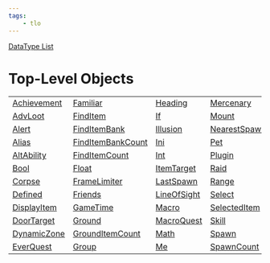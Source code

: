 ```yaml
---
tags:
    - tlo
---
```

[DataType List](../data-types/datatype-list.md)
# Top-Level Objects
|   |   |   |   |   |
| :--- | :--- | :--- | :--- | :--- |
| [Achievement](../tlo-achievement) | [Familiar](../tlo-familiar ) | [Heading](../tlo-heading ) | [Mercenary](../tlo-mercenary ) | [Spell](../tlo-spell ) |
| [AdvLoot](../tlo-advloot ) | [FindItem](../tlo-finditem ) | [If](../tlo-if ) | [Mount](../tlo-mount ) | [Switch](../tlo-switch ) |
| [Alert](../tlo-alert ) | [FindItemBank](../tlo-finditembank ) | [Illusion](../tlo-illusion ) | [NearestSpawn](../tlo-nearestspawn ) | [Target](../tlo-target ) |
| [Alias](../tlo-alias ) | [FindItemBankCount](../tlo-finditembankcount ) | [Ini](../tlo-ini ) | [Pet](../tlo-pet ) | [Task](../tlo-task ) |
| [AltAbility](../tlo-altability ) | [FindItemCount](../tlo-finditemcount ) | [Int](../tlo-int ) | [Plugin](../tlo-plugin ) | [Time](../tlo-time ) | 
| [Bool](../tlo-bool ) | [Float](../tlo-float ) | [ItemTarget](../tlo-itemtarget ) | [Raid](../tlo-raid ) | [Type](../tlo-type ) | 
| [Corpse](../tlo-corpse ) | [FrameLimiter](../tlo-framelimiter ) | [LastSpawn](../tlo-lastspawn ) | [Range](../tlo-range ) | [Window](../tlo-window ) |
| [Defined](../tlo-defined ) | [Friends](../tlo-friends ) | [LineOfSight](../tlo-lineofsight ) | [Select](../tlo-select ) | [Zone](../tlo-zone ) |
| [DisplayItem](../tlo-displayitem ) | [GameTime](../tlo-gametime ) | [Macro](../tlo-macro ) | [SelectedItem](../tlo-selecteditem ) | |
| [DoorTarget](../tlo-doortarget ) | [Ground](../tlo-ground ) | [MacroQuest](../tlo-macroquest ) | [Skill](../tlo-skill ) | |
| [DynamicZone](../tlo-dynamiczone ) | [GroundItemCount](../tlo-grounditemcount ) | [Math](../tlo-math ) | [Spawn](../tlo-spawn ) | |
| [EverQuest](../tlo-everquest ) | [Group](../tlo-group ) | [Me](../tlo-me ) | [SpawnCount](../tlo-spawncount ) | |

